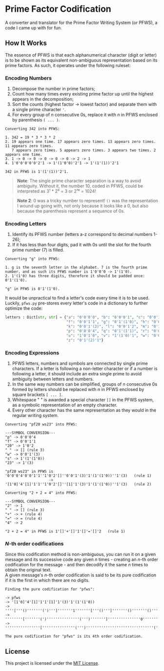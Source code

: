 # Prime Factor Codification

A converter and translator for the Prime Factor Writing System (or PFWS), a code I came up with for fun.

## How It Works

The essence of PFWS is that each alphanumerical character (digit or letter) is to be shown as its equivalent non-ambiguous representation based on its prime factors. As such, it operates under the following ruleset:

### Encoding Numbers

1. Decompose the number in prime factors;
2. Count how many times every existing prime factor up until the highest appears in the decomposition;
3. Sort the counts (highest factor -> lowest factor) and separate them with a single prime character `'`.
4. For every group of *n* consecutive 0s, replace it with *n* in PFWS enclosed by parenthesis `( ... )`.

```
Converting 342 into PFWS:

1. 342 = 19 * 3 * 3 * 2
2. 19 appears one time. 17 appears zero times. 13 appears zero times. 11 appears zero times.
   7 appears zero times. 5 appears zero times. 3 appears two times. 2 appears one time.
3. 1 -> 0 -> 0 -> 0 -> 0 -> 0 -> 2 -> 1
4. 1'0'0'0'0'0'2'1 -> 1'(1'0'0)'2'1 -> 1'(1'(1))'2'1

342 in PFWS is 1'(1'(1))'2'1.
```
> **Note**: The single prime character separation is a way to avoid ambiguity. Without it, the number 10, coded in PFWS, could be interpreted as 3¹ * 2⁰ = 3 or 2¹⁰ = 1024!

> **Note 2**: 0 was a tricky number to represent! `()` was the representation I wound up going with, not only because it looks like a 0, but also because the parenthesis represent a sequence of 0s.

### Encoding Letters

1. Identify its PFWS number (letters a-z correspond to decimal numbers 1-26);
2. If it has less than four digits, pad it with 0s until the slot for the fourth prime number (7) is filled.

```
Converting "g" into PFWS:

1. g is the seventh letter in the alphabet. 7 is the fourth prime number, and as such its PFWS number is 1'0'0'0 -> 1'(1'0).
2. 1'(1'0) has three digits, therefore it should be padded once: 0'1'(1'0).

"g" in PFWS is 0'1'(1'0).
```

It would be unpractical to find a letter's code every time it is to be used. Luckily, `pfws.py` pre-stores every letter's code in a dictionary to further optimize the code:

```python
letters : Dict[str, str] = {"a": "0'0'0'0", "b": "0'0'0'1", "c": "0'0'1'0", "d": "0'0'0'2", "e": "0'0'1'(1)", 
                            "f": "0'0'1'1", "g": "0'1'(1'0)", "h": "0'0'0'3", "i": "0'0'2'0", "j": "0'1'0'1", 
                            "k": "0'0'1'(2)", "l": "0'0'1'2", "m": "0'1'(1'(1))", "n": "0'1'(1)'1", "o": "0'1'1'0",
                            "p": "0'0'0'4", "q": "0'1'(1'1)", "r": "0'0'2'1", "s": "1'(1'(1'0))", "t": "0'1'0'2", 
                            "u": "1'0'1'0", "v": "1'(1'0)'1", "w": "0'0'1'(3)", "x": "0'0'1'3", "y": "0'2'0'0", 
                            "z": "0'1'(2)'1"}
```

### Encoding Expressions

1. PFWS letters, numbers and symbols are connected by single prime characters. If a letter is following a non-letter character or if a number is following a letter, it should include an extra single prime to avoid ambiguity between letters and numbers.
2. In the same way numbers can be simplified, groups of *n* consecutive 0s formed by letters should be replaced with *n* in PFWS enclosed by square brackets `[ ... ]`.
3. Whitespace " " is awarded a special character `[]` in the PFWS system, as a symbolic representation of an empty character.
4. Every other character has the same representation as they would in the regular writing system.

```
Converting "pf20 ws23" into PFWS:

---SYMBOL CONVERSION---
"p" -> 0'0'0'4
"f" -> 0'0'1'1
"20" -> 1'0'2
" " -> [] (rule 3)
"w" -> 0'0'1'(3)
"s" -> 1'(1'(1'0))
"23" -> 1'(3)

"pf20 ws23" in PFWS is '0'0'0'4'0'0'1'1''1'0'2'[]''0'0'1'(3)'1'(1'(1'0))''1'(3)   (rule 1)
                    -> '[1'0]'4'[1]'1'1''1'0'2'[]''[1]'1'(3)'1'(1'(1'0))''1'(3)   (rule 2)
```

```
Converting "2 + 2 = 4" into PFWS:

---SYMBOL CONVERSION---
"2" -> 1
" " -> [] (rule 3)
"+" -> + (rule 4)
"=" -> = (rule 4)
"4" -> 2

"2 + 2 = 4" in PFWS is 1'[]'+'[]'1'[]'='[]'2   (rule 1)
```

### *N*-th order codifications

Since this codification method is non-ambiguous, you can run it on a given message and its successive code any given *n* times - creating an *n*-th order codification for the message - and then decodify it the same *n* times to obtain the original text. <br />
A given message's *n*-th order codification is said to be its pure codification if it is the first in which there are no digits.

```
Finding the pure codification for "pfws":

-> pfws
-> '[1'0]'4'[1]'1'1'[1]'1'(3)'1'(1'(1'0))
-> ''''['''()'''''''(')''']'''''''1'''''''['''()''']'''''''()'''''''()'''''''['''()''']'''''''()'''''''('''0'''()''')'''''''()'''''''('''()'''''''('''()'''''''(')''')''')
-> ''''''''['''''''(')'''''''''''''''(''')''''''']'''''''''''''''0'''''''''''''''['''''''(')''''''']'''''''''''''''(')'''''''''''''''(')'''''''''''''''['''''''(')''''''']'''''''''''''''(')'''''''''''''''('''''''()'''''''(')''''''')'''''''''''''''(')'''''''''''''''('''''''(')'''''''''''''''('''''''(')'''''''''''''''(''')''''''')''''''')
-> ''''''''''''''''['''''''''''''''(''')'''''''''''''''''''''''''''''''(''''''')''''''''''''''']'''''''''''''''''''''''''''''''()'''''''''''''''''''''''''''''''['''''''''''''''(''')''''''''''''''']'''''''''''''''''''''''''''''''(''')'''''''''''''''''''''''''''''''(''')'''''''''''''''''''''''''''''''['''''''''''''''(''')''''''''''''''']'''''''''''''''''''''''''''''''(''')'''''''''''''''''''''''''''''''('''''''''''''''(')'''''''''''''''(''')''''''''''''''')'''''''''''''''''''''''''''''''(''')'''''''''''''''''''''''''''''''('''''''''''''''(''')'''''''''''''''''''''''''''''''('''''''''''''''(''')'''''''''''''''''''''''''''''''(''''''')''''''''''''''')''''''''''''''')

The pure codification for "pfws" is its 4th order codification.
```

## License

This project is licensed under the [MIT License](LICENSE).
